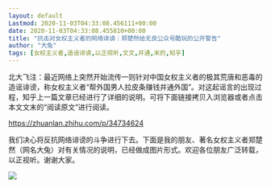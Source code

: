 ```yaml
---
layout: default
Lastmod: 2020-11-03T04:33:08.456111+00:00
date: 2020-11-03T04:33:08.455810+00:00
title: "抗击对女权主义者的网络诽谤｜郑楚然给无良公众号酷玩的公开警告"
author: "大兔"
tags: [女权主义者,造谣诽谤,以正视听,文文,并通,末的,知乎]
---
```


北大飞注：最近网络上突然开始流传一则针对中国女权主义者的极其荒唐和恶毒的造谣诽谤，称女权主义者“帮外国男人拉皮条赚钱并通外国”。对这起谣言的出现过程，知乎上一篇文章已经进行了详细的说明。可将下面链接拷贝入浏览器或者点击本文文末的“阅读原文”进行阅读。

https://zhuanlan.zhihu.com/p/34734624

我们决心将反抗网络诽谤的斗争进行下去。下面是我的朋友、著名女权主义者郑楚然（网名大兔）对有关情况的说明，已经做成图片形式。欢迎各位朋友广泛转载，以正视听。谢谢大家。

![](https://images.weserv.nl/?url=https%3A//mmbiz.qpic.cn/mmbiz_jpg/kbqexlSQD1PUoACUCjts7YrCXm0JlbWNX3NQgiaIialPOVueMDCOVErczb4OayLzIDv9PIQ2YJL3UBSmcYCXWDxg/640%3Fwx_fmt%3Djpeg)


